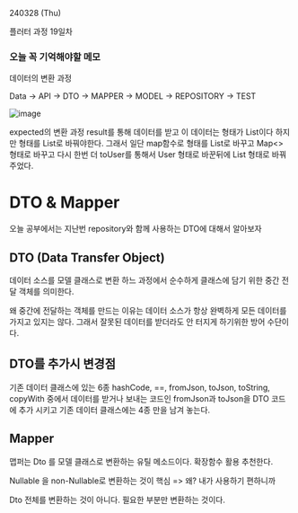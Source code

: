 240328 (Thu)

플러터 과정 19일차

### 오늘 꼭 기억해야할 메모

데이터의 변환 과정

Data -> API -> DTO -> MAPPER -> MODEL -> REPOSITORY -> TEST

![image](https://github.com/BAUu/TIL/assets/44741680/749d65af-ab59-4a08-a05a-134cc987eb43)

expected의 변환 과정  result를 통해 데이터를 받고 이 데이터는 형태가 List<object>이다 하지만 형태를 List<User>로 바꿔야한다.
그래서 일단 map함수로 형태를 List<UserDto>로 바꾸고 Map<> 형태로 바꾸고 다시 한번 더 toUser를 통해서 User 형태로 바꾼뒤에 List<User>
형태로 바꿔주었다.

DTO & Mapper 
=

오늘 공부에서는 지난번 repository와 함께 사용하는 DTO에 대해서 알아보자

DTO (Data Transfer Object)
-
데이터 소스를 모델 클래스로 변환 하느 과정에서 순수하게 클래스에 담기 위한 중간 전달 객체를 의미한다.

왜 중간에 전달하는 객체를 만드는 이유는 데이터 소스가 항상 완벽하게 모든 데이터를 가지고 있지는 않다.
그래서 잘못된 데이터를 받더라도 안 터지게 하기위한 방어 수단이다.

DTO를 추가시 변경점
-
기존 데이터 클래스에 있는 6종 hashCode, ==, fromJson, toJson, toString, copyWith 중에서 데이터를 받거나 보내는 
코드인 fromJson과 toJson을 DTO 코드에 추가 시키고 기존 데이터 클래스에는 4종 만을 남겨 놓는다.

Mapper
-
맵퍼는 Dto 를 모델 클래스로 변환하는 유틸 메소드이다.
확장함수 활용 추천한다.

Nullable 을 non-Nullable로 변환하는 것이 핵심 => 왜? 내가 사용하기 편하니까

Dto 전체를 변환하는 것이 아니다. 필요한 부분만 변환하는 것이다.
